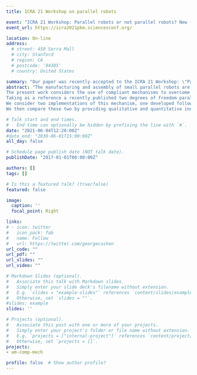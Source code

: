 ```yaml
---
title: ICRA 21 Workshop on parallel robots

event: "ICRA 21 Workshop: Parallel robots or not parallel robots? New frontiers of parallel robotics"
event_url: https://icra2021pkm.sciencesconf.org/

location: On-line
address:
  # street: 450 Serra Mall
  # city: Stanford
  # region: CA
  # postcode: '94305'
  # country: United States

summary: "Our paper was recently accepted to the ICRA 21 Workshop: \"Parallel robots or not parallel robots? New frontiers of parallel robotics\". Divya will be presenting."
abstract: "The manufacturing and assembly of small parallel robots are often complex because of the required tolerances and high part count.
The present work considers the use of compliant mechanisms to overcome some of these difficulties.
Taking as a reference a recently published two degrees of freedom parallel orientational mechanism, we address several aspects related to the design and manufacturing of this type of small-scale systems. 
We consider two implementations of this mechanism, one developed following a \"traditional\" approach with linkages and pin joints, and one developed following a \"flexible\" approach using flexures.
We then compare these two by providing qualitative and quantitative indications of their motion precision and capacity to withstand loads."

# Talk start and end times.
#   End time can optionally be hidden by prefixing the line with `#`.
date: "2021-06-04T12:20:00Z"
#date_end: "2030-06-01T15:00:00Z"
all_day: false

# Schedule page publish date (NOT talk date).
publishDate: "2017-01-01T00:00:00Z"

authors: []
tags: []

# Is this a featured talk? (true/false)
featured: false

image:
  caption: ''
  focal_point: Right

links:
# - icon: twitter
#   icon_pack: fab
#   name: Follow
#   url: https://twitter.com/georgecushen
url_code: ""
url_pdf: ""
url_slides: ""
url_video: ""

# Markdown Slides (optional).
#   Associate this talk with Markdown slides.
#   Simply enter your slide deck's filename without extension.
#   E.g. `slides = "example-slides"` references `content/slides/example-slides.md`.
#   Otherwise, set `slides = ""`.
#slides: example
slides: ''

# Projects (optional).
#   Associate this post with one or more of your projects.
#   Simply enter your project's folder or file name without extension.
#   E.g. `projects = ["internal-project"]` references `content/project/deep-learning/index.md`.
#   Otherwise, set `projects = []`.
projects:
- am-comp-mech

profile: false  # Show author profile?
---
```


<!-- {{% callout note %}}
Click on the **Slides** button above to view the built-in slides feature.
{{% /callout %}}

Slides can be added in a few ways:

- **Create** slides using Wowchemy's [*Slides*](https://wowchemy.com/docs/managing-content/#create-slides) feature and link using `slides` parameter in the front matter of the talk file
- **Upload** an existing slide deck to `static/` and link using `url_slides` parameter in the front matter of the talk file
- **Embed** your slides (e.g. Google Slides) or presentation video on this page using [shortcodes](https://wowchemy.com/docs/writing-markdown-latex/).

Further event details, including [page elements](https://wowchemy.com/docs/writing-markdown-latex/) such as image galleries, can be added to the body of this page. -->
